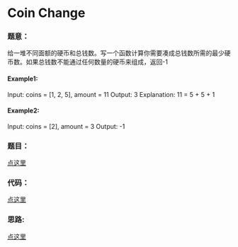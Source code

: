 #	Coin Change


### 题意：
给一堆不同面额的硬币和总钱数。写一个函数计算你需要凑成总钱数所需的最少硬币数。如果总钱数不能通过任何数量的硬币来组成，返回-1

#### Example1:
Input: coins = [1, 2, 5], amount = 11
Output: 3 
Explanation: 11 = 5 + 5 + 1

#### Example2:
Input: coins = [2], amount = 3
Output: -1


### 题目：
<a href="https://leetcode.com/problems/coin-change/" target="_blank">点这里</a>

### 代码：
<a href="./index.js">点这里</a>

### 思路:
<a href="./tips.md">点这里</a>